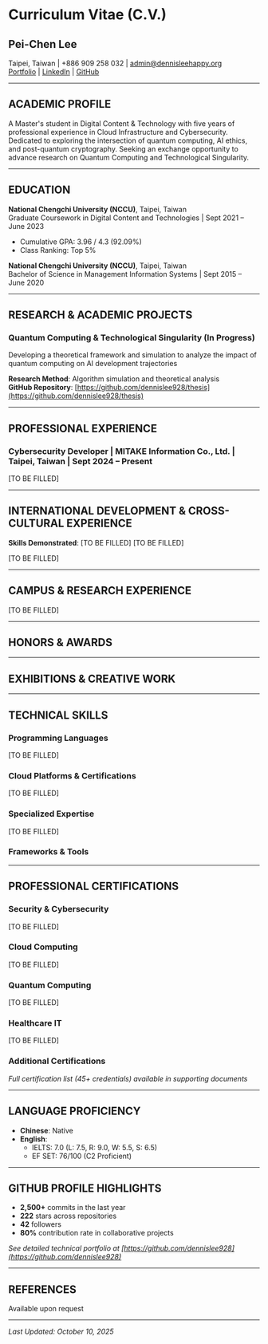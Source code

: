 # Curriculum Vitae (C.V.)
## Pei-Chen Lee

Taipei, Taiwan | +886 909 258 032 | admin@dennisleehappy.org  
[Portfolio](https://www.dennisleehappy.org/) | [LinkedIn](https://www.linkedin.com/in/pei-chen-lee-4a3a352a2/) | [GitHub](https://github.com/dennislee928)

---

## ACADEMIC PROFILE

A Master's student in Digital Content & Technology with five years of professional experience in Cloud Infrastructure and Cybersecurity. Dedicated to exploring the intersection of quantum computing, AI ethics, and post-quantum cryptography. Seeking an exchange opportunity to advance research on Quantum Computing and Technological Singularity.

---

## EDUCATION

**National Chengchi University (NCCU)**, Taipei, Taiwan  
Graduate Coursework in Digital Content and Technologies | Sept 2021 – June 2023  
- Cumulative GPA: 3.96 / 4.3 (92.09%)
- Class Ranking: Top 5%

**National Chengchi University (NCCU)**, Taipei, Taiwan  
Bachelor of Science in Management Information Systems | Sept 2015 – June 2020

---

## RESEARCH & ACADEMIC PROJECTS

### Quantum Computing & Technological Singularity (In Progress)
Developing a theoretical framework and simulation to analyze the impact of quantum computing on AI development trajectories

**Research Method**: Algorithm simulation and theoretical analysis  
**GitHub Repository**: [https://github.com/dennislee928/thesis](https://github.com/dennislee928/thesis)



---

## PROFESSIONAL EXPERIENCE

### Cybersecurity Developer | MITAKE Information Co., Ltd. | Taipei, Taiwan | Sept 2024 – Present






[TO BE FILLED]

---

## INTERNATIONAL DEVELOPMENT & CROSS-CULTURAL EXPERIENCE



**Skills Demonstrated**: [TO BE FILLED]
[TO BE FILLED]


[TO BE FILLED]

---

## CAMPUS & RESEARCH EXPERIENCE


[TO BE FILLED]

---

## HONORS & AWARDS



---

## EXHIBITIONS & CREATIVE WORK



---

## TECHNICAL SKILLS

### Programming Languages

[TO BE FILLED]

### Cloud Platforms & Certifications

[TO BE FILLED]

### Specialized Expertise

[TO BE FILLED]

### Frameworks & Tools


---

## PROFESSIONAL CERTIFICATIONS

### Security & Cybersecurity

[TO BE FILLED]

### Cloud Computing

[TO BE FILLED]

### Quantum Computing

[TO BE FILLED]

### Healthcare IT

[TO BE FILLED]

### Additional Certifications


*Full certification list (45+ credentials) available in supporting documents*

---

## LANGUAGE PROFICIENCY

- **Chinese**: Native
- **English**: 
  - IELTS: 7.0 (L: 7.5, R: 9.0, W: 5.5, S: 6.5)
  - EF SET: 76/100 (C2 Proficient)

---

## GITHUB PROFILE HIGHLIGHTS

- **2,500+** commits in the last year
- **222** stars across repositories
- **42** followers
- **80%** contribution rate in collaborative projects

*See detailed technical portfolio at [https://github.com/dennislee928](https://github.com/dennislee928)*

---

## REFERENCES

Available upon request

---

*Last Updated: October 10, 2025*


